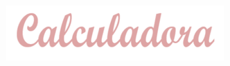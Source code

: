  <p align="center">
  <img src="https://github.com/Almudena188/Calculadora-Sencilla/blob/main/Imagenes/tituloCalculadora.png">
</p>
